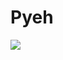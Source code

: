 # Pyeh

<img src="https://github-readme-stats.vercel.app/api?
username=Pyeh&show_icons=true&theme=radical&title_color=8E2DE2&test_color=fff&icon_color=8E2DE2">
